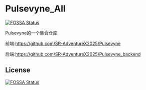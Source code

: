 # Pulsevyne_All
[![FOSSA Status](https://app.fossa.com/api/projects/git%2Bgithub.com%2FSR-AdventureX2025%2FPulsevyne_All.svg?type=shield)](https://app.fossa.com/projects/git%2Bgithub.com%2FSR-AdventureX2025%2FPulsevyne_All?ref=badge_shield)

Pulsevyne的一个集合仓库


前端:https://github.com/SR-AdventureX2025/Pulsevyne

后端:https://github.com/SR-AdventureX2025/Pulsevyne_backend


## License
[![FOSSA Status](https://app.fossa.com/api/projects/git%2Bgithub.com%2FSR-AdventureX2025%2FPulsevyne_All.svg?type=large)](https://app.fossa.com/projects/git%2Bgithub.com%2FSR-AdventureX2025%2FPulsevyne_All?ref=badge_large)